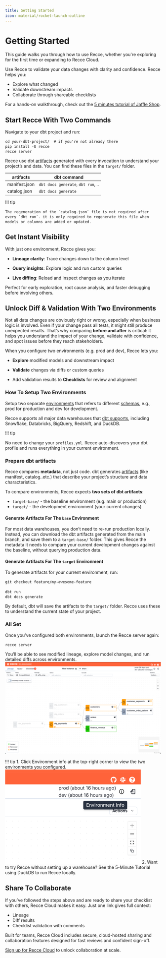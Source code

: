 ```yaml
---
title: Getting Started
icon: material/rocket-launch-outline
---
```


# Getting Started
This guide walks you through how to use Recce, whether you're exploring for the first time or expanding to Recce Cloud.

Use Recce to validate your data changes with clarity and confidence. Recce helps you:

- Explore what changed
- Validate downstream impacts
- Collaborate through shareable checklists

For a hands-on walkthrough, check out the [5 minutes tutorial of Jaffle Shop](./get-started-jaffle-shop.md).


## Start Recce With Two Commands

Navigate to your dbt project and run:
```shell
cd your-dbt-project/  # if you're not already there
pip install -U recce
recce server
```

Recce use dbt [artifacts](https://docs.getdbt.com/reference/artifacts/dbt-artifacts) generated with every invocation to understand your project’s and data. You can find these files in the `target/` folder.

| artifacts     | dbt command                        |
| ------------- | ---------------------------------- |
| manifest.json | `dbt docs generate`, `dbt run`, .. |
| catalog.json  | `dbt docs generate`                |

!!! tip

    The regeneration of the `catalog.json` file is not required after every `dbt run`. it is only required to regenerate this file when models or columns are added or updated.

## Get Instant Visibility

With just one environment, Recce gives you:

- **Lineage clarity**: Trace changes down to the column level

- **Query insights**: Explore logic and run custom queries

- **Live diffing**: Reload and inspect changes as you iterate

Perfect for early exploration, root cause analysis, and faster debugging before involving others.

<!-- <insert the gif of sign in flow step 2>  -->

## Unlock Diff & Validation With Two Environments
Not all data changes are obviously right or wrong, especially when business logic is involved. Even if your change pass all tests, it might still produce unexpected results. That’s why comparing **before and after** is critical: it helps you understand the impact of your change, validate with confidence, and spot issues before they reach stakeholders.

When you configure two environments (e.g. prod and dev), Recce lets you:

- **Explore** modified models and downstream impact

- **Validate** changes via diffs or custom queries

- Add validation results to **Checklists** for review and alignment


### How To Setup Two Environments
Setup two separate [environments](https://docs.getdbt.com/docs/environments-in-dbt) that refers to different [schemas](https://docs.getdbt.com/docs/core/connect-data-platform/connection-profiles#understanding-target-schemas), e.g., prod for production and dev for development.

Recce supports all major data warehouses that [dbt supports](https://docs.getdbt.com/docs/supported-data-platforms), including Snowflake, Databricks, BigQuery, Redshift, and DuckDB. 

!!! tip

  No need to change your `profiles.yml`. Recce auto-discovers your dbt profile and runs everything in your current environment.

### Prepare dbt artifacts
Recce compares **metadata**, not just code. dbt generates [artifacts](https://docs.getdbt.com/reference/artifacts/dbt-artifacts) (like manifest, catalog..etc.) that describe your project’s structure and data characteristics.

To compare environments, Recce expects **two sets of dbt artifacts**:

- `target-base/` - the baseline environment (e.g. main or production)
- `target/` - the development environment (your current changes)

#### Generate Artifacts For The `base` Environment
For most data warehouses, you don’t need to re-run production locally.
Instead, you can download the dbt artifacts generated from the main branch, and save them to a `target-base/` folder.
This gives Recce the metadata it needs to compare your current development changes against the baseline, without querying production data.

#### Generate Artifacts For The `target` Environment
To generate artifacts for your current environment, run:

```shell
git checkout feature/my-awesome-feature

dbt run
dbt docs generate
```
By default, dbt will save the artifacts to the `target/` folder. Recce uses these to understand the current state of your project.

### All Set
Once you’ve configured both environments, launch the Recce server again:

```shell
recce server
```

You’ll be able to see modified lineage, explore model changes, and run detailed diffs across environments.
![Recce modified lineage](assets/images/getting-started/recce-two-env.png)

!!! tip
    1. Click Environment info at the top-right corner to view the two environments you configured.
      ![Environment info](assets/images/getting-started/environment-info.png)
    2. Want to try Recce without setting up a warehouse? See the 5-Minute Tutorial using DuckDB to run Recce locally.

## Share To Collaborate 
If you’ve followed the steps above and are ready to share your checklist with others, Recce Cloud makes it easy.
Just one link gives full context:

- Lineage
- Diff results
- Checklist validation with comments

Built for teams, Recce Cloud includes secure, cloud-hosted sharing and collaboration features designed for fast reviews and confident sign-off.

[Sign up for Recce Cloud](https://cloud.datarecce.io/) to unlock collaboration at scale.